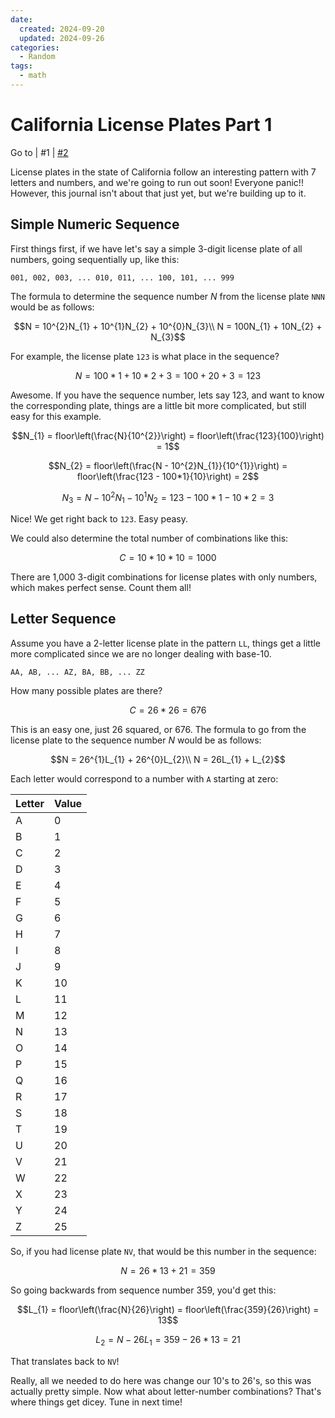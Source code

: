 ```yaml
---
date:
  created: 2024-09-20
  updated: 2024-09-26
categories:
  - Random
tags:
  - math
---
```

# California License Plates Part 1

Go to
| \#1
| [\#2](./2024-09-26-ca-license-plate-2.md)

License plates in the state of California follow an interesting pattern with 7 letters and numbers, and we're going to run out soon! Everyone panic!! However, this journal isn't about that just yet, but we're building up to it.

<!-- more -->

## Simple Numeric Sequence

First things first, if we have let's say a simple 3-digit license plate of all numbers, going sequentially up, like this:

```
001, 002, 003, ... 010, 011, ... 100, 101, ... 999
```

The formula to determine the sequence number $N$ from the license plate `NNN` would be as follows:

$$N = 10^{2}N_{1} + 10^{1}N_{2} + 10^{0}N_{3}\\
N = 100N_{1} + 10N_{2} + N_{3}$$

For example, the license plate `123` is what place in the sequence?

$$N = 100*1 + 10*2 + 3 = 100 + 20 + 3 = 123$$

Awesome. If you have the sequence number, lets say $123$, and want to know the corresponding plate, things are a little bit more complicated, but still easy for this example.

$$N_{1} = floor\left(\frac{N}{10^{2}}\right) = floor\left(\frac{123}{100}\right) = 1$$

$$N_{2} = floor\left(\frac{N - 10^{2}N_{1}}{10^{1}}\right) = floor\left(\frac{123 - 100*1}{10}\right) = 2$$

$$N_{3} = N - 10^{2}N_{1} - 10^{1}N_{2} = 123 - 100*1 - 10*2 = 3$$

Nice! We get right back to `123`. Easy peasy.

We could also determine the total number of combinations like this:

$$C = 10*10*10 = 1000$$

There are 1,000 3-digit combinations for license plates with only numbers, which makes perfect sense. Count them all!

## Letter Sequence

Assume you have a 2-letter license plate in the pattern `LL`, things get a little more complicated since we are no longer dealing with base-10.

```
AA, AB, ... AZ, BA, BB, ... ZZ
```

How many possible plates are there?

$$C = 26*26 = 676$$

This is an easy one, just 26 squared, or 676. The formula to go from the license plate to the sequence number $N$ would be as follows:

$$N = 26^{1}L_{1} + 26^{0}L_{2}\\
N = 26L_{1} + L_{2}$$

Each letter would correspond to a number with `A` starting at zero:

| Letter | Value |
| ------ | ----- |
| A |  0 |
| B |  1 |
| C |  2 |
| D |  3 |
| E |  4 |
| F |  5 |
| G |  6 |
| H |  7 |
| I |  8 |
| J |  9 |
| K | 10 |
| L | 11 |
| M | 12 |
| N | 13 |
| O | 14 |
| P | 15 |
| Q | 16 |
| R | 17 |
| S | 18 |
| T | 19 |
| U | 20 |
| V | 21 |
| W | 22 |
| X | 23 |
| Y | 24 |
| Z | 25 |

So, if you had license plate `NV`, that would be this number in the sequence:

$$N = 26*13 + 21 = 359$$

So going backwards from sequence number 359, you'd get this:

$$L_{1} = floor\left(\frac{N}{26}\right) = floor\left(\frac{359}{26}\right) = 13$$

$$L_{2} = N - 26L_{1} = 359 - 26*13 = 21$$

That translates back to `NV`!

Really, all we needed to do here was change our 10's to 26's, so this was actually pretty simple. Now what about letter-number combinations? That's where things get dicey. Tune in next time!